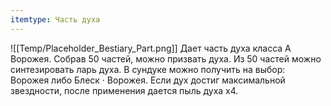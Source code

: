 ```yaml
---
itemtype: Часть духа
---
```

![[Temp/Placeholder_Bestiary_Part.png]]
Дает часть духа класса А Ворожея. Собрав 50 частей, можно призвать духа. Из 50 частей можно синтезировать ларь духа. В сундуке можно получить на выбор: Ворожея либо Блеск · Ворожея. Если дух достиг максимальной звездности, после применения дается пыль духа х4.
